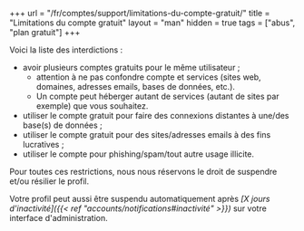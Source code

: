 +++
url = "/fr/comptes/support/limitations-du-compte-gratuit/"
title = "Limitations du compte gratuit"
layout = "man"
hidden = true
tags = ["abus", "plan gratuit"]
+++

Voici la liste des interdictions :

- avoir plusieurs comptes gratuits pour le même utilisateur ;
    - attention à ne pas confondre compte et services (sites web, domaines, adresses emails, bases de données, etc.).
    - Un compte peut héberger autant de services (autant de sites par exemple) que vous souhaitez.
- utiliser le compte gratuit pour faire des connexions distantes à une/des base(s) de données ;
- utiliser le compte gratuit pour des sites/adresses emails à des fins lucratives ;
- utiliser le compte pour phishing/spam/tout autre usage illicite.

Pour toutes ces restrictions, nous nous réservons le droit de suspendre et/ou résilier le profil.

Votre profil peut aussi être suspendu automatiquement après _[X jours d'inactivité]({{< ref "accounts/notifications#inactivité" >}})_ sur votre interface d'administration.

